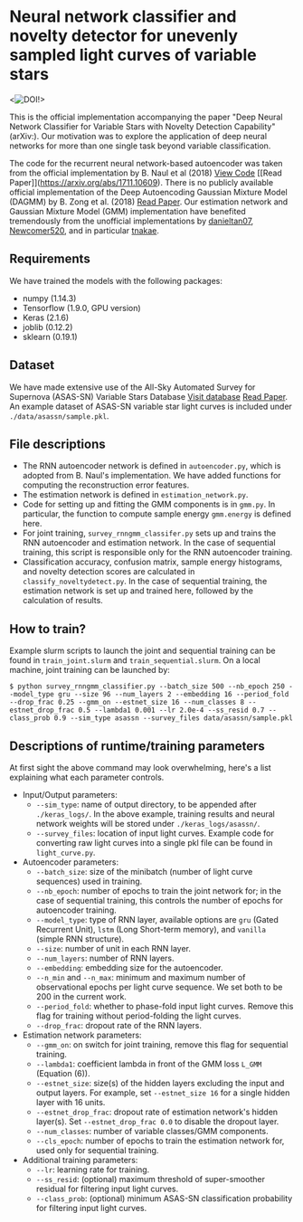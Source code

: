 # Neural network classifier and novelty detector for unevenly sampled light curves of variable stars
<![![DOI](https://zenodo.org/badge/90776775.svg)](https://zenodo.org/badge/latestdoi/90776775)!>

This is the official implementation accompanying the paper "Deep Neural Network Classifier for Variable Stars with Novelty Detection Capability" (arXiv:).
Our motivation was to explore the application of deep neural networks for more than one single task beyond variable classification. 

The code for the recurrent neural network-based autoencoder was taken from the official implementation by B. Naul et al (2018) [View Code](https://github.com/bnaul/IrregularTimeSeriesAutoencoderPaper) \[[Read Paper]\](https://arxiv.org/abs/1711.10609).
There is no publicly available official implementation of the Deep Autoencoding Gaussian Mixture Model (DAGMM) by B. Zong et al. (2018) [Read Paper](https://openreview.net/pdf?id=BJJLHbb0-). Our estimation network and Gaussian Mixture Model (GMM) implementation have benefited tremendously from the unofficial implementations by [danieltan07](https://github.com/danieltan07/dagmm), [Newcomer520](https://github.com/Newcomer520/tf-dagmm), and in particular [tnakae](https://github.com/tnakae/DAGMM). 

## Requirements
We have trained the models with the following packages:
- numpy (1.14.3)
- Tensorflow (1.9.0, GPU version)
- Keras (2.1.6)
- joblib (0.12.2)
- sklearn (0.19.1)

## Dataset
We have made extensive use of the All-Sky Automated Survey for Supernova (ASAS-SN) Variable Stars Database [Visit database](https://asas-sn.osu.edu/variables) [Read Paper](https://arxiv.org/abs/1809.07329).
An example dataset of ASAS-SN variable star light curves is included under `./data/asassn/sample.pkl`.

## File descriptions
- The RNN autoencoder network is defined in `autoencoder.py`, which is adopted from B. Naul's implementation. 
  We have added functions for computing the reconstruction error features. 
- The estimation network is defined in `estimation_network.py`.
- Code for setting up and fitting the GMM components is in `gmm.py`. In particular, the function to compute sample energy `gmm.energy` is defined here.
- For joint training, `survey_rnngmm_classifer.py` sets up and trains the RNN autoencoder and estimation network. In the case of sequential training, this script is responsible only for the RNN autoencoder training. 
- Classification accuracy, confusion matrix, sample energy histograms, and novelty detection scores are calculated in `classify_noveltydetect.py`. In the case of sequential training, the estimation network is set up and trained here, followed by the calculation of results. 


## How to train?
Example slurm scripts to launch the joint and sequential training can be found in `train_joint.slurm` and `train_sequential.slurm`.
On a local machine, joint training can be launched by:
```console
$ python survey_rnngmm_classifier.py --batch_size 500 --nb_epoch 250 --model_type gru --size 96 --num_layers 2 --embedding 16 --period_fold --drop_frac 0.25 --gmm_on --estnet_size 16 --num_classes 8 --estnet_drop_frac 0.5 --lambda1 0.001 --lr 2.0e-4 --ss_resid 0.7 --class_prob 0.9 --sim_type asassn --survey_files data/asassn/sample.pkl
```

## Descriptions of runtime/training parameters
At first sight the above command may look overwhelming, here's a list explaining what each parameter controls.
- Input/Output parameters:
  - `--sim_type`: name of output directory, to be appended after `./keras_logs/`. In the above example, training results and neural network weights will be stored under `./keras_logs/asassn/`. 
  - `--survey_files`: location of input light curves. Example code for converting raw light curves into a single pkl file can be found in `light_curve.py`.
- Autoencoder parameters:
  - `--batch_size`: size of the minibatch (number of light curve sequences) used in training. 
  - `--nb_epoch`: number of epochs to train the joint network for; in the case of sequential training, this controls the number of epochs for autoencoder training.
  - `--model_type`: type of RNN layer, available options are `gru` (Gated Recurrent Unit), `lstm` (Long Short-term memory), and `vanilla` (simple RNN structure).
  - `--size`: number of unit in each RNN layer. 
  - `--num_layers`: number of RNN layers.
  - `--embedding`: embedding size for the autoencoder.
  - `--n_min` and `--n_max`: minimum and maximum number of observational epochs per light curve sequence. We set both to be 200 in the current work.
  - `--period_fold`: whether to phase-fold input light curves. Remove this flag for training without period-folding the light curves. 
  - `--drop_frac`: dropout rate of the RNN layers.
- Estimation network parameters:
  - `--gmm_on`: on switch for joint training, remove this flag for sequential training.
  - `--lambda1`: coefficient lambda in front of the GMM loss `L_GMM` (Equation (6)). 
  - `--estnet_size`: size(s) of the hidden layers excluding the input and output layers. For example, set `--estnet_size 16` for a single hidden layer with 16 units. 
  - `--estnet_drop_frac`: dropout rate of estimation network's hidden layer(s). Set `--estnet_drop_frac 0.0` to disable the dropout layer. 
  - `--num_classes`: number of variable classes/GMM components.
  - `--cls_epoch`: number of epochs to train the estimation network for, used only for sequential training. 
- Additional training parameters:
  - `--lr`: learning rate for training.
  - `--ss_resid`: (optional) maximum threshold of super-smoother residual for filtering input light curves. 
  - `--class_prob`: (optional) minimum ASAS-SN classification probability for filtering input light curves. 
